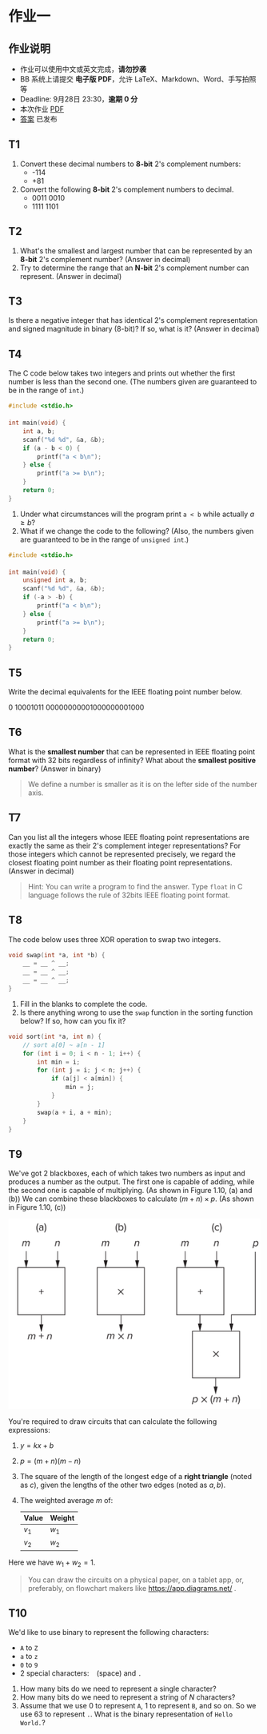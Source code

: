 # 作业一

## 作业说明

- 作业可以使用中文或英文完成，**请勿抄袭**
- BB 系统上请提交 **电子版 PDF**，允许 LaTeX、Markdown、Word、手写拍照等
- Deadline: 9月28日 23:30，**逾期 0 分**
- 本次作业 [PDF](/pdf/hw1.pdf)
- [答案](/pdf/ans1.pdf) 已发布

## T1

1. Convert these decimal numbers to **8-bit** 2's complement numbers:
    - -114
    - +81
2. Convert the following **8-bit** 2's complement numbers to decimal.
    - 0011 0010
    - 1111 1101

## T2

1. What's the smallest and largest number that can be represented by an **8-bit** 2's complement number? (Answer in decimal)
2. Try to determine the range that an **N-bit** 2's complement number can represent. (Answer in decimal)

## T3

Is there a negative integer that has identical 2's complement representation and signed magnitude in binary (8-bit)? If so, what is it? (Answer in decimal)

## T4

The C code below takes two integers and prints out whether the first number is less than the second one. (The numbers given are guaranteed to be in the range of `int`.)

```C
#include <stdio.h>

int main(void) {
    int a, b;
    scanf("%d %d", &a, &b);
    if (a - b < 0) {
        printf("a < b\n");
    } else {
        printf("a >= b\n");
    }
    return 0;
}
```

1. Under what circumstances will the program print `a < b` while actually $a\geqslant b$?
2. What if we change the code to the following? (Also, the numbers given are guaranteed to be in the range of `unsigned int`.)

```C
#include <stdio.h>

int main(void) {
    unsigned int a, b;
    scanf("%d %d", &a, &b);
    if (-a > -b) {
        printf("a < b\n");
    } else {
        printf("a >= b\n");
    }
    return 0;
}
```

## T5

Write the decimal equivalents for the IEEE floating point number below.

0 10001011 00000000001000000001000

## T6

What is the **smallest number** that can be represented in IEEE floating point format with 32 bits regardless of infinity? What about the **smallest positive number**? (Answer in binary)

> We define a number is smaller as it is on the lefter side of the number axis.

## T7

Can you list all the integers whose IEEE floating point representations are exactly the same as their 2's complement integer representations? For those integers which cannot be represented precisely, we regard the closest floating point number as their floating point representations. (Answer in decimal)

> Hint: You can write a program to find the answer. Type `float` in C language follows the rule of 32bits IEEE floating point format.

## T8

The code below uses three XOR operation to swap two integers.

```C
void swap(int *a, int *b) {
    __ = __ ^ __;
    __ = __ ^ __;
    __ = __ ^ __;
}
```

1. Fill in the blanks to complete the code.
2. Is there anything wrong to use the `swap` function in the sorting function below? If so, how can you fix it?

```C
void sort(int *a, int n) {
    // sort a[0] ~ a[n - 1]
    for (int i = 0; i < n - 1; i++) {
        int min = i;
        for (int j = i; j < n; j++) {
            if (a[j] < a[min]) {
                min = j;
            }
        }
        swap(a + i, a + min);
    }
}
```

## T9

We've got 2 blackboxes, each of which takes two numbers as input and produces a number as the output. The first one is capable of adding, while the second one is capable of multiplying. (As shown in Figure 1.10, (a) and (b)) We can combine these blackboxes to calculate $(m+n)\times p$. (As shown in Figure 1.10, (c))

![Image](./image/hw1-T9.png)

You're required to draw circuits that can calculate the following expressions:

1. $y=kx+b$
2. $p=(m+n)(m-n)$
3. The square of the length of the longest edge of a **right triangle** (noted as $c$), given the lengths of the other two edges (noted as $a, b$).
4. The weighted average $m$ of:

    | Value | Weight |
    | ----- | ------ |
    | $v_1$ | $w_1$  |
    | $v_2$ | $w_2$  |

Here we have $w_1+w_2=1$.

> You can draw the circuits on a physical paper, on a tablet app, or, preferably, on flowchart makers like https://app.diagrams.net/ .

## T10

We'd like to use binary to represent the following characters:

- `A` to `Z`
- `a` to `z`
- `0` to `9`
- 2 special characters: ` ` (space) and `.`

1. How many bits do we need to represent a single character?
2. How many bits do we need to represent a string of $N$ characters?
3. Assume that we use 0 to represent `A`, 1 to represent `B`, and so on. So we use 63 to represent `.`. What is the binary representation of `Hello World.`?
